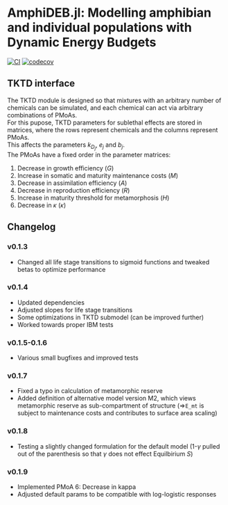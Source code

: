 # AmphiDEB.jl: Modelling amphibian and individual populations with Dynamic Energy Budgets


[![CI](https://github.com/SimonHansul/AmphiDEB.jl/actions/workflows/CI.yml/badge.svg)](https://github.com/SimonHansul/AmphiDEB.jl/actions/workflows/CI.yml)
[![codecov](https://codecov.io/gh/SimonHansul/AmphiDEB.jl/graph/badge.svg?token=BL1CFR86M6)](https://codecov.io/gh/SimonHansul/AmphiDEB.jl)

## TKTD interface

The TKTD module is designed so that mixtures with an arbitrary number of chemicals can be simulated, 
and each chemical can act via arbitrary combinations of PMoAs. <br>
For this pupose, TKTD parameters for sublethal effects are stored in matrices, where the rows represent chemicals and the columns represent PMoAs. <br>
This affects the parameters $k_D_j$, $e_j$ and $b_j$. <br>
The PMoAs have a fixed order in the parameter matrices:

1. Decrease in growth efficiency ($G$)
2. Increase in somatic and maturity maintenance costs ($M$)
3. Decrease in assimilation efficiency ($A$)
4. Decrease in reproduction efficiency ($R$)
5. Increase in maturity threshold for metamorphosis ($H$)
6. Decrease in $\kappa$ ($\kappa$)

## Changelog 


### v0.1.3

- Changed all life stage transitions to sigmoid functions and tweaked betas to optimize performance

### v0.1.4

- Updated dependencies
- Adjusted slopes for life stage transitions
- Some optimizations in TKTD submodel (can be improved further)
- Worked towards proper IBM tests


### v0.1.5-0.1.6

- Various small bugfixes and improved tests

### v0.1.7

- Fixed a typo in calculation of metamorphic reserve
- Added definition of alternative model version M2, which views metamorphic reserve as sub-compartment of structure (=>`E_mt` is subject to maintenance costs and contributes to surface area scaling)


### v0.1.8 

- Testing a slightly changed formulation for the default model (1-$\gamma$ pulled out of the parenthesis so that $\gamma$ does not effect Equilbirium $S$)

### v0.1.9

- Implemented PMoA 6: Decrease in kappa
- Adjusted default params to be compatible with log-logistic responses

